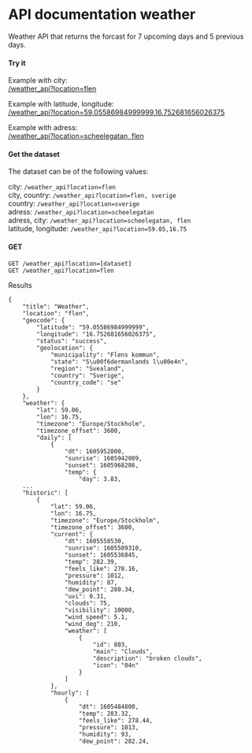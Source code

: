 ---
---
API documentation weather
=========================

Weather API that returns the forcast for 7 upcoming days
and 5 previous days.

#### Try it
Example with city:<br>
[/weather_api?location=flen](http://www.student.bth.se/~paka17/dbwebb-kurser/ramverk1/me/redovisa/htdocs/weather_api?location=flen)

Example with latitude, longitude:<br>
[/weather_api?location=59.05586984999999,16.752681656026375](http://www.student.bth.se/~paka17/dbwebb-kurser/ramverk1/me/redovisa/htdocs/weather_api?location=59.05586984999999,16.752681656026375)

Example with adress:<br>
[/weather_api?location=scheelegatan, flen](http://www.student.bth.se/~paka17/dbwebb-kurser/ramverk1/me/redovisa/htdocs/weather_api?location=scheelegatan,flen)

#### Get the dataset
The dataset can be of the following values:

city: `/weather_api?location=flen`<br> 
city, country: `/weather_api?location=flen, sverige`<br> 
country: `/weather_api?location=sverige`<br>
adress: `/weather_api?location=scheelegatan`<br>
adress, city: `/weather_api?location=scheelegatan, flen`<br>
latitude, longitude: `/weather_api?location=59.05,16.75`<br>

#### GET
```
GET /weather_api?location=[dataset]
GET /weather_api?location=flen
```
Results
```
{
    "title": "Weather",
    "location": "flen",
    "geocode": {
        "latitude": "59.05586984999999",
        "longitude": "16.752681656026375",
        "status": "success",
        "geolocation": {
            "municipality": "Flens kommun",
            "state": "S\u00f6dermanlands l\u00e4n",
            "region": "Svealand",
            "country": "Sverige",
            "country_code": "se"
        }
    },
    "weather": {
        "lat": 59.06,
        "lon": 16.75,
        "timezone": "Europe/Stockholm",
        "timezone_offset": 3600,
        "daily": [
            {
                "dt": 1605952800,
                "sunrise": 1605942009,
                "sunset": 1605968286,
                "temp": {
                    "day": 3.83,
    ...
    "historic": [
        {
            "lat": 59.06,
            "lon": 16.75,
            "timezone": "Europe/Stockholm",
            "timezone_offset": 3600,
            "current": {
                "dt": 1605558530,
                "sunrise": 1605509310,
                "sunset": 1605536845,
                "temp": 282.39,
                "feels_like": 278.16,
                "pressure": 1012,
                "humidity": 87,
                "dew_point": 280.34,
                "uvi": 0.31,
                "clouds": 75,
                "visibility": 10000,
                "wind_speed": 5.1,
                "wind_deg": 210,
                "weather": [
                    {
                        "id": 803,
                        "main": "Clouds",
                        "description": "broken clouds",
                        "icon": "04n"
                    }
                ]
            },
            "hourly": [
                {
                    "dt": 1605484800,
                    "temp": 283.32,
                    "feels_like": 278.44,
                    "pressure": 1013,
                    "humidity": 93,
                    "dew_point": 282.24,
``` 